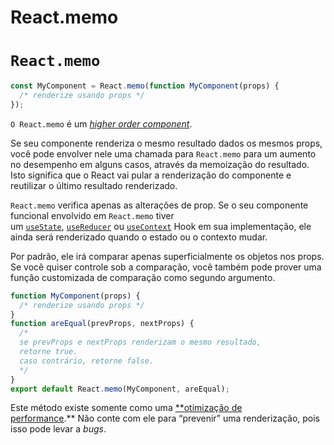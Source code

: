 # React.memo

# `React.memo`

```jsx
const MyComponent = React.memo(function MyComponent(props) {
  /* renderize usando props */
});
```

`O React.memo` é um [*higher order component*](https://pt-br.reactjs.org/docs/higher-order-components.html).

Se seu componente renderiza o mesmo resultado dados os mesmos props, você pode envolver nele uma chamada para `React.memo` para um aumento no desempenho em alguns casos, através da memoização do resultado. Isto significa que o React vai pular a renderização do componente e reutilizar o último resultado renderizado.

`React.memo` verifica apenas as alterações de prop. Se o seu componente funcional envolvido em `React.memo` tiver um [`useState`](https://pt-br.reactjs.org/docs/hooks-state.html), [`useReducer`](https://pt-br.reactjs.org/docs/hooks-reference.html#usereducer) ou [`useContext`](https://pt-br.reactjs.org/docs/hooks-reference.html#usecontext) Hook em sua implementação, ele ainda será renderizado quando o estado ou o contexto mudar.

Por padrão, ele irá comparar apenas superficialmente os objetos nos props. Se você quiser controle sob a comparação, você também pode prover uma função customizada de comparação como segundo argumento.

```jsx
function MyComponent(props) {
  /* renderize usando props */
}
function areEqual(prevProps, nextProps) {
  /*
  se prevProps e nextProps renderizam o mesmo resultado,
  retorne true.
  caso contrário, retorne false.
  */
}
export default React.memo(MyComponent, areEqual);
```

Este método existe somente como uma [**otimização de performance](https://pt-br.reactjs.org/docs/optimizing-performance.html).** Não conte com ele para “prevenir” uma renderização, pois isso pode levar a *bugs*.